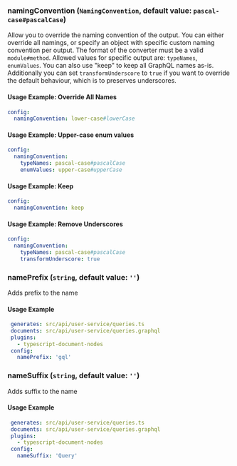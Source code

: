 
### namingConvention (`NamingConvention`, default value: `pascal-case#pascalCase`)

Allow you to override the naming convention of the output. You can either override all namings, or specify an object with specific custom naming convention per output. The format of the converter must be a valid `module#method`. Allowed values for specific output are: `typeNames`, `enumValues`. You can also use "keep" to keep all GraphQL names as-is. Additionally you can set `transformUnderscore` to `true` if you want to override the default behaviour, which is to preserves underscores.


#### Usage Example: Override All Names

```yml
config:
  namingConvention: lower-case#lowerCase
```
#### Usage Example: Upper-case enum values

```yml
config:
  namingConvention:
    typeNames: pascal-case#pascalCase
    enumValues: upper-case#upperCase
```
#### Usage Example: Keep

```yml
config:
  namingConvention: keep
```
#### Usage Example: Remove Underscores

```yml
config:
  namingConvention:
    typeNames: pascal-case#pascalCase
    transformUnderscore: true
```

### namePrefix (`string`, default value: `''`)

Adds prefix to the name


#### Usage Example

```yml
 generates: src/api/user-service/queries.ts
 documents: src/api/user-service/queries.graphql
 plugins:
   - typescript-document-nodes
 config:
   namePrefix: 'gql'
```

### nameSuffix (`string`, default value: `''`)

Adds suffix to the name


#### Usage Example

```yml
 generates: src/api/user-service/queries.ts
 documents: src/api/user-service/queries.graphql
 plugins:
   - typescript-document-nodes
 config:
   nameSuffix: 'Query'
```